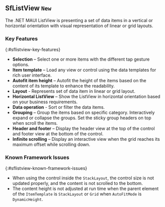 ## SfListView `New`

The .NET MAUI ListView is presenting a set of data items in a vertical or horizontal orientation with visual representation of linear or grid layouts.

### Key Features
{:#sflistview-key-features}

* **Selection** – Select one or more items with the different tap gesture options.
* **Item template** – Load any view or control using the data templates for rich user interface.
* **Autofit item height** – Autofit the height of the items based on the content of its template to enhance the readability.
* **Layout** - Represents set of data item in linear or grid layout.
* **Horizontal ListView** – Show the ListView in horizontal orientation based on your business requirements.
* **Data operation** - Sort or filter the data items.
* **Grouping** – Group the items based on specific category. Interactively expand or collapse the groups. Set the sticky group headers on top when scroll the items.
* **Header and footer** – Display the header view at the top of the control and footer view at the bottom of the control.
* **Infinite scrolling** – Display an interactive view when the grid reaches its maximum offset while scrolling down.

### Known Framework Issues
{:#sflistview-known-framework-issues}

* When using the control inside the `StackLayout`, the control size is not updated properly, and the content is not scrolled to the bottom.
* The content height is not adjusted at run time when the parent element of the `ItemTemplate` is `StackLayout` or `Grid` when `AutoFitMode` is `DynamicHeight`.
